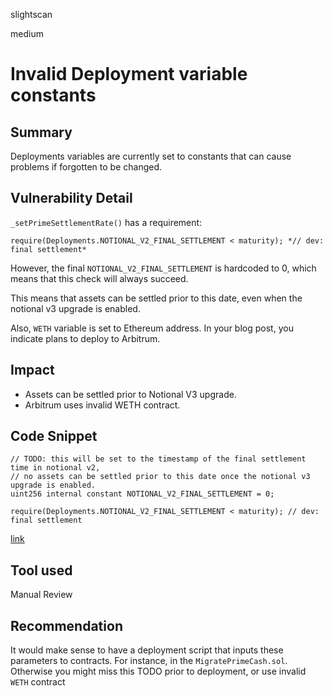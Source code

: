 slightscan

medium

# Invalid Deployment variable constants

## Summary

Deployments variables are currently set to constants that can cause problems if forgotten to be changed.

## Vulnerability Detail

`_setPrimeSettlementRate()`  has a requirement:

`require(Deployments.NOTIONAL_V2_FINAL_SETTLEMENT < maturity); *// dev: final settlement*`

However, the final `NOTIONAL_V2_FINAL_SETTLEMENT` is hardcoded to 0, which means that this check will always succeed.

This means that assets can be settled prior to this date, even when the notional v3 upgrade is enabled.

Also, `WETH` variable is set to Ethereum address. In your blog post, you indicate plans to deploy to Arbitrum. 

## Impact

- Assets can be settled prior to Notional V3 upgrade.
- Arbitrum uses invalid WETH contract.

## Code Snippet

```solidity
// TODO: this will be set to the timestamp of the final settlement time in notional v2,
// no assets can be settled prior to this date once the notional v3 upgrade is enabled.
uint256 internal constant NOTIONAL_V2_FINAL_SETTLEMENT = 0;
```

```solidity
require(Deployments.NOTIONAL_V2_FINAL_SETTLEMENT < maturity); // dev: final settlement
```

[link](https://github.com/notional-finance/contracts-v2/blob/0081d43e518c7dae86b80e902b5897693dbf1556/contracts/global/Deployments.sol/#L28)

## Tool used

Manual Review

## Recommendation

It would make sense to have a deployment script that inputs these parameters to contracts. For instance, in the `MigratePrimeCash.sol`. Otherwise you might miss this TODO prior to deployment, or use invalid `WETH` contract